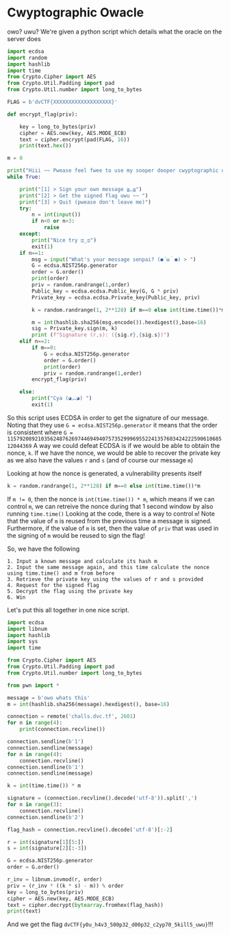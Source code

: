 # Cwyptographic Owacle
owo? uwu?
We're given a python script which details what the oracle on the server does
```py 
import ecdsa
import random
import hashlib
import time
from Crypto.Cipher import AES
from Crypto.Util.Padding import pad
from Crypto.Util.number import long_to_bytes

FLAG = b'dvCTF{XXXXXXXXXXXXXXXXXXX}'

def encrypt_flag(priv):

    key = long_to_bytes(priv)
    cipher = AES.new(key, AES.MODE_ECB)
    text = cipher.encrypt(pad(FLAG, 16))
    print(text.hex())

m = 0

print("Hiii ~~ Pwease feel fwee to use my sooper dooper cwyptographic owacle! ~~~~~~")
while True:

    print("[1] > Sign your own message ≧◡≦")
    print("[2] > Get the signed flag uwu ~~ ")
    print("[3] > Quit (pwease don't leave me)")
    try:
        n = int(input())
        if n<0 or n>3:
            raise
    except:
        print("Nice try ಥ_ಥ")
        exit(1)
    if n==1:
        msg = input("What's your message senpai? (●´ω｀●) > ")
        G = ecdsa.NIST256p.generator
        order = G.order()
        print(order)
        priv = random.randrange(1,order)
        Public_key = ecdsa.ecdsa.Public_key(G, G * priv)
        Private_key = ecdsa.ecdsa.Private_key(Public_key, priv)

        k = random.randrange(1, 2**128) if m==0 else int(time.time())*m

        m = int(hashlib.sha256(msg.encode()).hexdigest(),base=16)
        sig = Private_key.sign(m, k)
        print (f"Signature (r,s): ({sig.r},{sig.s})")
    elif n==2:
        if m==0:
            G = ecdsa.NIST256p.generator
            order = G.order()
            print(order)
            priv = random.randrange(1,order)
        encrypt_flag(priv)

    else:
        print("Cya (◕︵◕) ")
        exit(1)
```

So this script uses ECDSA in order to get the signature of our message. Noting that they use `G = ecdsa.NIST256p.generator` it means that the order is consistent where `G = 115792089210356248762697446949407573529996955224135760342422259061068512044369`
A way we could defeat ECDSA is if we would be able to obtain the nonce, `k`.
If we have the nonce, we would be able to recover the private key as we also have the values `r` and `s` (and of course our message `m`)

Looking at how the nonce is generated, a vulnerability presents itself
```py 
k = random.randrange(1, 2**128) if m==0 else int(time.time())*m
```
If `m != 0`, then the nonce is `int(time.time()) * m`, which means if we can control `m`, we can retreive the nonce during that 1 second window by also running `time.time()`
Looking at the code, there is a way to control `m`! Note that the value of `m` is reused from the previous time a message is signed. 
Furthermore, if the value of `m` is set, then the value of `priv` that was used in the signing of `m` would be reused to sign the flag!

So, we have the following
```
1. Input a known message and calculate its hash m
2. Input the same message again, and this time calculate the nonce using time.time() and m from before
3. Retrieve the private key using the values of r and s provided
4. Request for the signed flag
5. Decrypt the flag using the private key
6. Win
```

Let's put this all together in one nice script.

```py
import ecdsa
import libnum
import hashlib
import sys
import time

from Crypto.Cipher import AES
from Crypto.Util.Padding import pad
from Crypto.Util.number import long_to_bytes

from pwn import *

message = b'owo whats this'
m = int(hashlib.sha256(message).hexdigest(), base=16)

connection = remote('challs.dvc.tf', 2601)
for n in range(4):
    print(connection.recvline())

connection.sendline(b'1')
connection.sendline(message)
for n in range(4):
    connection.recvline()
connection.sendline(b'1')
connection.sendline(message)

k = int(time.time()) * m

signature = (connection.recvline().decode('utf-8')).split(',')
for n in range(3):
    connection.recvline()
connection.sendline(b'2')

flag_hash = connection.recvline().decode('utf-8')[:-2]

r = int(signature[1][5:])
s = int(signature[2][:-3])

G = ecdsa.NIST256p.generator
order = G.order()

r_inv = libnum.invmod(r, order)
priv = (r_inv * ((k * s) - m)) % order
key = long_to_bytes(priv)
cipher = AES.new(key, AES.MODE_ECB)
text = cipher.decrypt(bytearray.fromhex(flag_hash))
print(text)
```
And we get the flag `dvCTF{y0u_h4v3_500p32_d00p32_c2yp70_5kill5_uwu}`!!! 
